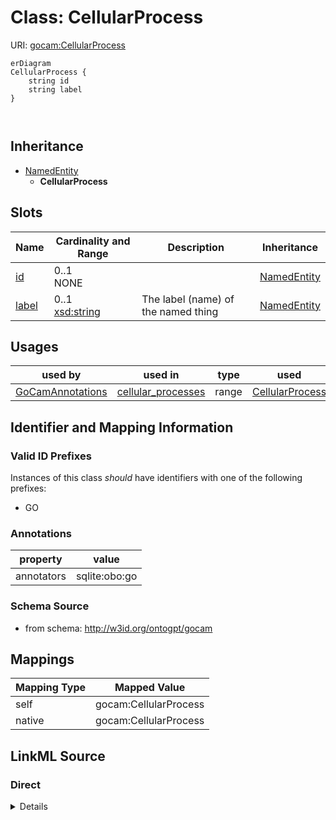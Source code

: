 # Class: CellularProcess



URI: [gocam:CellularProcess](http://w3id.org/ontogpt/gocam/CellularProcess)


```mermaid
erDiagram
CellularProcess {
    string id  
    string label  
}



```




## Inheritance
* [NamedEntity](NamedEntity.md)
    * **CellularProcess**



## Slots

| Name | Cardinality and Range | Description | Inheritance |
| ---  | --- | --- | --- |
| [id](id.md) | 0..1 <br/> NONE |  | [NamedEntity](NamedEntity.md) |
| [label](label.md) | 0..1 <br/> [xsd:string](xsd:string) | The label (name) of the named thing | [NamedEntity](NamedEntity.md) |





## Usages

| used by | used in | type | used |
| ---  | --- | --- | --- |
| [GoCamAnnotations](GoCamAnnotations.md) | [cellular_processes](cellular_processes.md) | range | [CellularProcess](CellularProcess.md) |






## Identifier and Mapping Information


### Valid ID Prefixes

Instances of this class *should* have identifiers with one of the following prefixes:

* GO






### Annotations

| property | value |
| --- | --- |
| annotators | sqlite:obo:go |



### Schema Source


* from schema: http://w3id.org/ontogpt/gocam





## Mappings

| Mapping Type | Mapped Value |
| ---  | ---  |
| self | gocam:CellularProcess |
| native | gocam:CellularProcess |


## LinkML Source

<!-- TODO: investigate https://stackoverflow.com/questions/37606292/how-to-create-tabbed-code-blocks-in-mkdocs-or-sphinx -->

### Direct

<details>
```yaml
name: CellularProcess
id_prefixes:
- GO
annotations:
  annotators:
    tag: annotators
    value: sqlite:obo:go
from_schema: http://w3id.org/ontogpt/gocam
rank: 1000
is_a: NamedEntity

```
</details>

### Induced

<details>
```yaml
name: CellularProcess
id_prefixes:
- GO
annotations:
  annotators:
    tag: annotators
    value: sqlite:obo:go
from_schema: http://w3id.org/ontogpt/gocam
rank: 1000
is_a: NamedEntity
attributes:
  id:
    name: id
    annotations:
      prompt.skip:
        tag: prompt.skip
        value: 'true'
    description: A unique identifier for the named entity
    comments:
    - this is populated during the grounding and normalization step
    from_schema: http://w3id.org/ontogpt/core
    rank: 1000
    identifier: true
    alias: id
    owner: CellularProcess
    domain_of:
    - NamedEntity
    - Publication
    range: string
  label:
    name: label
    description: The label (name) of the named thing
    from_schema: http://w3id.org/ontogpt/core
    aliases:
    - name
    rank: 1000
    alias: label
    owner: CellularProcess
    domain_of:
    - NamedEntity
    range: string

```
</details>